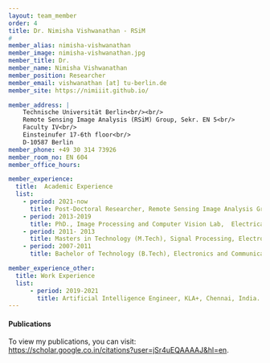 ```yaml
---
layout: team_member
order: 4
title: Dr. Nimisha Vishwanathan - RSiM
#
member_alias: nimisha-vishwanathan
member_image: nimisha-vishwanathan.jpg
member_title: Dr.
member_name: Nimisha Vishwanathan
member_position: Researcher
member_email: vishwanathan [at] tu-berlin.de
member_site: https://nimiiit.github.io/

member_address: |
    Technische Universität Berlin<br/><br/>
    Remote Sensing Image Analysis (RSiM) Group, Sekr. EN 5<br/>
    Faculty IV<br/>
    Einsteinufer 17-6th floor<br/>
    D-10587 Berlin
member_phone: +49 30 314 73926
member_room_no: EN 604
member_office_hours:

member_experience:
  title:  Academic Experience
  list:
    - period: 2021-now
      title: Post-Doctoral Researcher, Remote Sensing Image Analysis Group (RSiM), TU Berlin, Berlin, Germany.
    - period: 2013-2019
      title: PhD., Image Processing and Computer Vision Lab,  Electrical Engineering Department, Indian Institute of Technology Madras, India.
    - period: 2011- 2013
      title: Masters in Technology (M.Tech), Signal Processing, Electronics and Communication Department, National Institute of Technology, Calicut, India.
    - period: 2007-2011
      title: Bachelor of Technology (B.Tech), Electronics and Communication, Amrita Viswa Vidyapeetham, Kollam, India.

member_experience_other:
  title: Work Experience
  list:
      - period: 2019-2021
        title: Artificial Intelligence Engineer, KLA+, Chennai, India.
---
```


  <h4 class="mt-4">Publications</h4>
  <p>To view my publications, you can visit: <a href="https://scholar.google.co.in/citations?user=jSr4uEQAAAAJ&hl=en" target="_blank">https://scholar.google.co.in/citations?user=jSr4uEQAAAAJ&hl=en</a>.</p>
